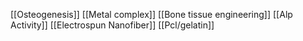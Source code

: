 [[Osteogenesis]]
[[Metal complex]]
[[Bone tissue engineering]]
[[Alp Activity]]
[[Electrospun Nanofiber]]
[[Pcl/gelatin]]

